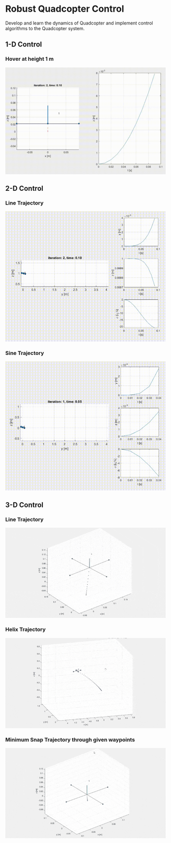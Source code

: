 # Robust Quadcopter Control
Develop and learn the dynamics of Quadcopter and implement control algorithms to the Quadcopter system.
## 1-D Control
### Hover at height 1 m

![](https://github.com/IvLabs/robust_quadcopter_control/blob/main/1-D%20Quadrotor%20Control/Results/Hover%20at%20height%201m.gif)

## 2-D Control
### Line Trajectory

![](https://github.com/IvLabs/robust_quadcopter_control/blob/main/2-D%20QuadRotor%20Control/Results/Line%20Trajectory.gif)

### Sine Trajectory

![](https://github.com/IvLabs/robust_quadcopter_control/blob/main/2-D%20QuadRotor%20Control/Results/Sine%20Trajectory.gif)

## 3-D Control
### Line Trajectory

![](https://github.com/IvLabs/robust_quadcopter_control/blob/main/3-D%20Quadrotor%20Control/Results/Line%20Traj.gif)

### Helix Trajectory

![](https://github.com/IvLabs/robust_quadcopter_control/blob/main/3-D%20Quadrotor%20Control/Results/Helix%20Traj.gif)

### Minimum Snap Trajectory through given waypoints

![](https://github.com/IvLabs/robust_quadcopter_control/blob/main/3-D%20Quadrotor%20Control/Results/Minimum%20Snap%20Traj.gif)
